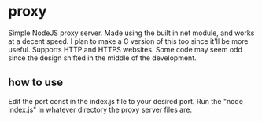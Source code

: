 # proxy
Simple NodeJS proxy server. Made using the built in net module, and works at a decent speed. I plan to make a C version of this too since it'll be more useful. Supports HTTP and HTTPS websites. Some code may seem odd since the design shifted in the middle of the development.
## how to use
Edit the port const in the index.js file to your desired port. Run the "node index.js" in whatever directory the proxy server files are.
